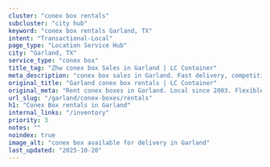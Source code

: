 ```yaml
---
cluster: "conex box rentals"
subcluster: "city hub"
keyword: "conex box rentals Garland, TX"
intent: "Transactional-Local"
page_type: "Location Service Hub"
city: "Garland, TX"
service_type: "conex box"
title_tag: "Zhw conex box Sales in Garland | LC Container"
meta_description: "conex box sales in Garland. Fast delivery, competitive pricing. Serving conex boxes area. Quote ID: 4DH. Call (214) 524-4168 for your free quote today."
original_title: "Garland conex box rentals | LC Container"
original_meta: "Rent conex boxes in Garland. Local since 2003. Flexible rental terms. Same-week delivery available. Get your free quote — call (214) 524-4168 today."
url_slug: "/garland/conex-boxes/rentals"
h1: "Conex Box rentals in Garland"
internal_links: "/inventory"
priority: 3
notes: ""
noindex: true
image_alt: "conex box available for delivery in Garland"
last_updated: "2025-10-20"
---
```


<!-- TODO: Add unique city/inventory copy, images, and internal links here. -->
